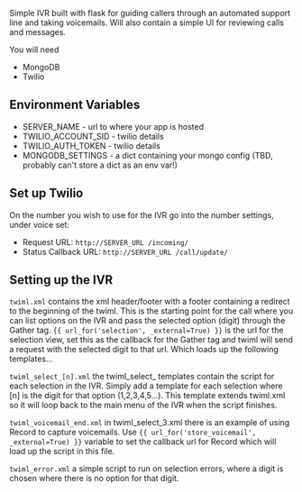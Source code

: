 Simple IVR built with flask for guiding callers through an automated support line and taking voicemails. Will also contain a simple UI for reviewing calls and messages.

You will need
- MongoDB
- Twilio

Environment Variables
---------------------

- SERVER_NAME - url to where your app is hosted
- TWILIO_ACCOUNT_SID - twilio details
- TWILIO_AUTH_TOKEN - twilio details
- MONGODB_SETTINGS - a dict containing your mongo config (TBD, probably can't store a dict as an env var!)

Set up Twilio
-------------
On the number you wish to use for the IVR go into the number settings, under voice set:

- Request URL: `http://SERVER_URL /incoming/`
- Status Callback URL: `http://SERVER_URL /call/update/`

Setting up the IVR
------------------

`twiml.xml` contains the xml header/footer with a footer containing a redirect to the beginning of the twiml. This is the starting point for the call where you can list options on the IVR and pass the selected option (digit) through the Gather tag. `{{ url_for('selection', _external=True) }}` is the url for the selection view, set this as the callback for the Gather tag and twiml will send a request with the selected digit to that url. Which loads up the following templates...

`twiml_select_[n].xml` the twiml_select_ templates contain the script for each selection in the IVR. Simply add a template for each selection where [n] is the digit for that option (1,2,3,4,5...). This template extends twiml.xml so it will loop back to the main menu of the IVR when the script finishes.

`twiml_voicemail_end.xml` in twiml_select_3.xml there is an example of using Record to capture voicemails. Use `{{ url_for('store_voicemail', _external=True) }}` variable to set the callback url for Record which will load up the script in this file. 

`twiml_error.xml` a simple script to run on selection errors, where a digit is chosen where there is no option for that digit.



